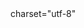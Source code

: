 <!DOCTYPE html>
  <html>
      <head>
         <meta>  charset="utf-8"
         <title> Game info
	     <style>
	   
          h1{
	       color: rgb(3, 217, 95);
	       font-family: cursive;
    	    }
	      h2{
	          font-size: 14px;
	      }
	     </style>
	     </title>
     </head>
     <body> 
        <ul>
	 <h1> Rpg games</h1>
	  <h2><strong><li> what is an rpg game</li></strong></h2>
	 <p>rpg games are <em>an adventure based game genre</em> where the player stats the game as the protagonist and is goal<br> is to become strongest and to defeat the antagonist the
		   <strong>in games like these you usually fight monster or other  <em>people/Npc's(Non-playable characters)</em></strong></p>
         <strong> <li> how do you what games are rpg games</li></strong>
        </ul> 
        <ol>
     <p>you can tell if a game is rpg whit the following<br> characteristics</p>
        
             <li>the player has to travel through the entire map an defeat bosses to beat the game
             <li> player is the protagonist and his goal is to defeat thje antagonist(s)
             <li>the player is meant to be the hero of the story and is meant to be stronger than all the npc's
        </ol>
             
             <ol>
   <strong><p>how are rpg's diffrent from other genres of video games</p></strong>
             
           <em><li>RPG V.S FANTASY</li></em> - rpg and fantasy are very similar to each<br> other both usually happening in a planet the defies reality but one thing is diffrent<br> about the two genres. in rpg's you take control chracters but fantasy is product of one's imagination    
         <h3><em><li><a href="https://www.quora.com/What-is-the-difference-between-a-role-playing-game-and-a-simulation-game">RPG V.S SIMULATION</a></li></em></h3> - 
           <h3><em><li> <a href="https://www.quora.com/What-is-the-difference-between-an-RPG-role-playing-game-and-a-strategy-game-If-they-are-the-same-then-why-in-the-Play-Store-are-they-different-from-each-other">RPG V.S STRATEGY</a></li></em></h3>
        </ol>
          
     </body>
